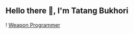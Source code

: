 ## Hello there 👋, I'm Tatang Bukhori

! [Weapon Programmer](https://media1.giphy.com/media/3oriO65hNavmBt6AH6/giphy.gif?cid=6c09b952x5f01b6blnl2wrl44odr753pdkka93mqd75uvtys&ep=v1_internal_gif_by_id&rid=giphy.gif&ct=g) 

<!--
**tatangbukhori/tatangbukhori** is a ✨ _special_ ✨ repository because its `README.md` (this file) appears on your GitHub profile.

Here are some ideas to get you started:

- 🔭 I’m currently working on ...
- 🌱 I’m currently learning ...
- 👯 I’m looking to collaborate on ...
- 🤔 I’m looking for help with ...
- 💬 Ask me about ...
- 📫 How to reach me: ...
- 😄 Pronouns: ...
- ⚡ Fun fact: ...
-->
